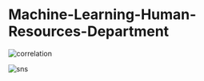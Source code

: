 # Machine-Learning-Human-Resources-Department

![correlation](https://user-images.githubusercontent.com/37673834/168952491-b3aea1f7-6b0a-4161-9c49-7ed63c013c75.png)

![sns](https://user-images.githubusercontent.com/37673834/168953429-2eaa299a-1950-404a-ab93-d690f70a2ca8.png)
